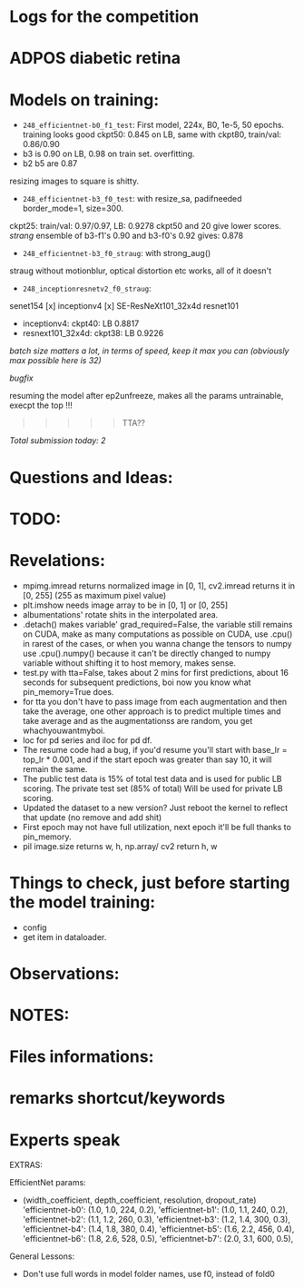 # Logs for the competition

# ADPOS diabetic retina

# Models on training:

* `248_efficientnet-b0_f1_test`: First model, 224x, B0, 1e-5, 50 epochs.
training looks good
ckpt50: 0.845 on LB, same with ckpt80, train/val: 0.86/0.90
* b3 is 0.90 on LB, 0.98 on train set. overfitting.
* b2 b5 are 0.87

resizing images to square is shitty.


* `248_efficientnet-b3_f0_test`: with resize_sa, padifneeded border_mode=1, size=300.

ckpt25: train/val: 0.97/0.97, LB: 0.9278
ckpt50 and 20 give lower scores.
*strang* ensemble of b3-f1's 0.90 and b3-f0's 0.92 gives: 0.878

* `248_efficientnet-b3_f0_straug`: with strong_aug()

straug without motionblur, optical distortion etc works, all of it doesn't

* `248_inceptionresnetv2_f0_straug`:

senet154
[x] inceptionv4
[x] SE-ResNeXt101_32x4d
resnet101

* inceptionv4: ckpt40: LB 0.8817
* resnext101_32x4d: ckpt38: LB 0.9226

*batch size matters a lot, in terms of speed, keep it max you can (obviously max possible here is 32)*

*bugfix*

resuming the model after ep2unfreeze, makes all the params untrainable, execpt the top !!!

>>>>> TTA??


*Total submission today: 2*




# Questions and Ideas:





# TODO:


# Revelations:

* mpimg.imread returns normalized image in [0, 1], cv2.imread returns it in [0, 255] (255 as maximum pixel value)
* plt.imshow needs image array to be in [0, 1] or [0, 255]
* albumentations' rotate shits in the interpolated area.
* .detach() makes variable' grad_required=False, the variable still remains on CUDA, make as many computations as possible on CUDA, use .cpu() in rarest of the cases, or when you wanna change the tensors to numpy use .cpu().numpy() because it can't be directly changed to numpy variable without shifting it to host memory, makes sense.
* test.py with tta=False, takes about 2 mins for first predictions, about 16 seconds for subsequent predictions, boi now you know what pin_memory=True does.
* for tta you don't have to pass image from each augmentation and then take the average, one other approach is to predict multiple times and take average and as the augmentationss are random, you get whachyouwantmyboi.
* loc for pd series and iloc for pd df.
* The resume code had a bug, if you'd resume you'll start with base_lr = top_lr * 0.001, and if the start epoch was greater than say 10, it will remain the same.
* The public test data is 15% of total test data and is used for public LB scoring. The private test set (85% of total) Will be used for private LB scoring.
* Updated the dataset to a new version? Just reboot the kernel to reflect that update (no remove and add shit)
* First epoch may not have full utilization, next epoch it'll be full thanks to pin_memory.
* pil image.size returns w, h, np.array/ cv2 return h, w


# Things to check, just before starting the model training:

* config
* get item in dataloader.



# Observations:


# NOTES:



# Files informations:



# remarks shortcut/keywords



# Experts speak






EXTRAS:

EfficientNet params:
  * (width_coefficient, depth_coefficient, resolution, dropout_rate)
  'efficientnet-b0': (1.0, 1.0, 224, 0.2),
  'efficientnet-b1': (1.0, 1.1, 240, 0.2),
  'efficientnet-b2': (1.1, 1.2, 260, 0.3),
  'efficientnet-b3': (1.2, 1.4, 300, 0.3),
  'efficientnet-b4': (1.4, 1.8, 380, 0.4),
  'efficientnet-b5': (1.6, 2.2, 456, 0.4),
  'efficientnet-b6': (1.8, 2.6, 528, 0.5),
  'efficientnet-b7': (2.0, 3.1, 600, 0.5),


General Lessons:
* Don't use full words in model folder names, use f0, instead of fold0
